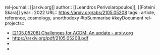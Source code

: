 rel-journal:: [[arxiv.org]]
author:: [[Leandros Perivolaropoulos]], [[Foteini Skara]]
year:: 2022
URL:: https://arxiv.org/abs/2105.05208
tags:: article, reference, cosmology, unorthodoxy #toSummarise #keyDocument
rel-projects::


- [[2105.05208] Challenges for ΛCDM: An update - arxiv.org](https://arxiv.org/abs/2105.05208)
- https://arxiv.org/pdf/2105.05208.pdf
-
-
